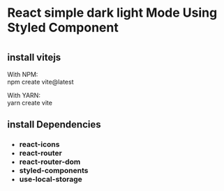 <h1> 
  React simple dark light Mode Using Styled Component
<h1>
    <h2>
   install vitejs   
  </h2>
  <p>
    With NPM: </br>
    npm create vite@latest
  </p>
   <p>
    With YARN: </br> 
    yarn create vite
  </p>
  <h2>
    install  Dependencies 
  </h2>
  <h3>     
    <ul> 
      <li>react-icons</li>
      <li>react-router</li>
      <li>react-router-dom</li>
      <li>styled-components</li>
      <li>use-local-storage</li>   
    </ul>
  



  </h3>
  
